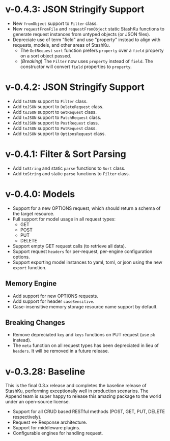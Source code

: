 # v-0.4.3: JSON Stringify Support
- New `fromObject` support to `Filter` class.
- New `requestFromFile` and `requestFromObject` static StashKu functions to generate request instances from untyped objects (or JSON files).
- Depreciate use of term "field" and use "property" instead to align with requests, models, and other areas of StashKu.
  - The `GetRequest` `sort` function prefers `property` over a `field` property on a sort object passed.
  - (*Breaking*) The `Filter` now uses `property` instead of `field`. The constructor will convert `field` properties to `property`.

# v-0.4.2: JSON Stringify Support
- Add `toJSON` support to `Filter` class.
- Add `toJSON` support to `DeleteRequest` class.
- Add `toJSON` support to `GetRequest` class.
- Add `toJSON` support to `PatchRequest` class.
- Add `toJSON` support to `PostRequest` class.
- Add `toJSON` support to `PutRequest` class.
- Add `toJSON` support to `OptionsRequest` class.

# v-0.4.1: Filter & Sort Parsing
- Add `toString` and static `parse` functions to `Sort` class.
- Add `toString` and static `parse` functions to `Filter` class.

# v-0.4.0: Models
- Support for a new OPTIONS request, which should return a schema of the target resource. 
- Full support for model usage in all request types:
  - GET
  - POST
  - PUT
  - DELETE
- Support empty GET request calls (to retrieve all data).
- Support request `headers` for per-request, per-engine configuration options.
- Support exporting model instances to yaml, toml, or json using the new `export` function.

## Memory Engine
- Add support for new OPTIONS requests.
- Add support for header `caseSensitive`.
- Case-insensitive memory storage resource name support by default.

## Breaking Changes
- Remove depreciated `key` and `keys` functions on PUT request (use `pk` instead).
- The `meta` function on all request types has been depreciated in lieu of `headers`. It will be removed in a future release.

# v-0.3.28: Baseline
This is the final 0.3.x release and completes the baseline release of StashKu, performing exceptionally well in production scenarios. The Append team is super happy to release this amazing package to the world under an open-source license.

- Support for all CRUD based RESTful methods (POST, GET, PUT, DELETE respectively).
- Request <-> Response architecture.
- Support for middleware plugins.
- Configurable engines for handling request.